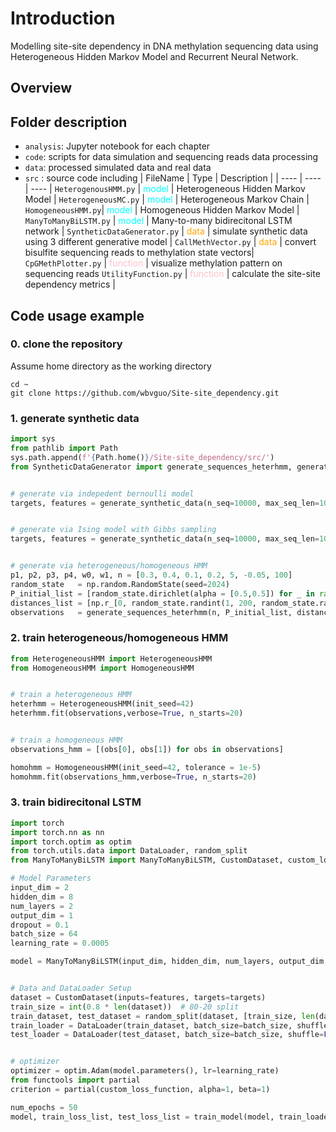 #  Introduction
Modelling site-site dependency in DNA methylation sequencing data using Heterogeneous Hidden Markov Model and Recurrent Neural Network. 

## Overview



## Folder description
- `analysis`: Jupyter notebook for each chapter
- `code`: scripts for data simulation and sequencing reads data processing
- `data`: processed simulated data and real data
- `src` : source code including 
    | FileName | Type | Description |
    | ---- | ---- | ---- |
    `HeterogenousHMM.py` | <span style="color:cyan;">model</span> | Heterogeneous Hidden Markov Model |
    `HeterogeneousMC.py` | <span style="color:cyan;">model</span> | Heterogeneous Markov Chain | 
    `HomogeneousHMM.py`| <span style="color:cyan;">model</span> | Homogeneous Hidden Markov Model | 
    `ManyToManyBiLSTM.py` | <span style="color:cyan;">model</span> | Many-to-many bidirecitonal LSTM network |
    `SyntheticDataGenerator.py` | <span style="color:orange;">data</span> | simulate synthetic data using 3 different generative model |
    `CallMethVector.py` | <span style="color:orange;">data</span> | convert bisulfite sequencing reads to methylation state vectors| 
    `CpGMethPlotter.py` | <span style="color:pink;">function</span> | visualize methylation pattern on sequencing reads
    `UtilityFunction.py` | <span style="color:pink;">function</span> | calculate the site-site dependency metrics |


## Code usage example
### 0. clone the repository
Assume home directory as the working directory
```shell
cd ~
git clone https://github.com/wbvguo/Site-site_dependency.git
```

### 1. generate synthetic data
```python
import sys
from pathlib import Path
sys.path.append(f'{Path.home()}/Site-site_dependency/src/') 
from SyntheticDataGenerator import generate_sequences_heterhmm, generate_synthetic_data


# generate via indepedent bernoulli model
targets, features = generate_synthetic_data(n_seq=10000, max_seq_len=10, method='bernoulli')


# generate via Ising model with Gibbs sampling
targets, features = generate_synthetic_data(n_seq=10000, max_seq_len=10, method='bidirectional')


# generate via heterogeneous/homogeneous HMM
p1, p2, p3, p4, w0, w1, n = [0.3, 0.4, 0.1, 0.2, 5, -0.05, 100]
random_state   = np.random.RandomState(seed=2024)
P_initial_list = [random_state.dirichlet(alpha = [0.5,0.5]) for _ in range(n)]
distances_list = [np.r_[0, random_state.randint(1, 200, random_state.randint(5, 10))] for _ in range(n)]
observations   = generate_sequences_heterhmm(n, P_initial_list, distances_list, p1, p2, w0, w1, p3, p4)
```


### 2. train heterogeneous/homogeneous HMM
```python
from HeterogeneousHMM import HeterogeneousHMM
from HomogeneousHMM import HomogeneousHMM


# train a heterogeneous HMM
heterhmm = HeterogeneousHMM(init_seed=42)
heterhmm.fit(observations,verbose=True, n_starts=20)


# train a homogeneous HMM
observations_hmm = [(obs[0], obs[1]) for obs in observations]

homohmm = HomogeneousHMM(init_seed=42, tolerance = 1e-5)
homohmm.fit(observations_hmm,verbose=True, n_starts=20)
```


### 3. train bidirecitonal LSTM
```python
import torch
import torch.nn as nn
import torch.optim as optim
from torch.utils.data import DataLoader, random_split
from ManyToManyBiLSTM import ManyToManyBiLSTM, CustomDataset, custom_loss_function, train_model

# Model Parameters
input_dim = 2
hidden_dim = 8
num_layers = 2
output_dim = 1
dropout = 0.1
batch_size = 64
learning_rate = 0.0005

model = ManyToManyBiLSTM(input_dim, hidden_dim, num_layers, output_dim, dropout).to(device)


# Data and DataLoader Setup
dataset = CustomDataset(inputs=features, targets=targets)
train_size = int(0.8 * len(dataset))  # 80-20 split
train_dataset, test_dataset = random_split(dataset, [train_size, len(dataset) - train_size])
train_loader = DataLoader(train_dataset, batch_size=batch_size, shuffle=True, collate_fn=collate_batch)
test_loader = DataLoader(test_dataset, batch_size=batch_size, shuffle=False, collate_fn=collate_batch)


# optimizer
optimizer = optim.Adam(model.parameters(), lr=learning_rate)
from functools import partial
criterion = partial(custom_loss_function, alpha=1, beta=1)

num_epochs = 50
model, train_loss_list, test_loss_list = train_model(model, train_loader, test_loader, criterion, optimizer, num_epochs=num_epochs)
```



